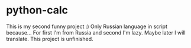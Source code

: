 # python-calc
This is my second funny project :) Only Russian language in script because... For first I'm from Russia and second I'm lazy. Maybe later I will translate.
This project is unfinished.
